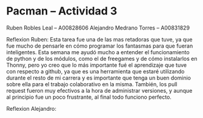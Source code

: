 # Pacman – Actividad 3
Ruben Robles Leal – A00828606
Alejandro Medrano Torres – A00831829

Reflexion Ruben:
Esta tarea fue una de las mas retadoras que tuve, ya que fue mucho de pensarle en cómo programar los fantasmas para que fueran inteligentes. Esta semana me ayudó mucho a entender el funcionamiento de python y de los módulos, como el de freegames y de cómo instalarlos en Thonny, pero yo creo que lo más importante fué el aprendizaje que tuve con respecto a github, ya que es una herramienta que estaré utilizando durante el resto de mi carrera y es importante que tenga un buen dominio sobre ella para el trabajo colaborativo en la misma. También, los pull request fueron muy efectivos a la hora de administrar versiones, y aunque al principio fue un poco frustrante, al final todo funciono perfecto.

Reflexion Alejandro:
